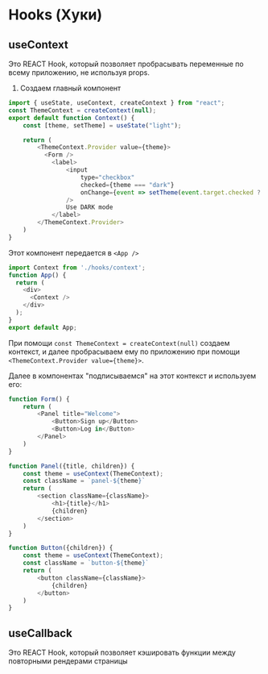 # Hooks (Хуки)

## useContext
Это REACT Hook, который позволяет пробрасывать переменные по всему приложению, не используя props.
1. Создаем главный компонент
```js
import { useState, useContext, createContext } from "react";
const ThemeContext = createContext(null);
export default function Context() {
	const [theme, setTheme] = useState("light");

    return (
        <ThemeContext.Provider value={theme}>
          <Form />
			<label>
				<input 
					type="checkbox"
					checked={theme === "dark"}
					onChange={event => setTheme(event.target.checked ? "dark" : "light")}
				/>
				Use DARK mode
			</label>
        </ThemeContext.Provider>
    )
}
```
Этот компонент передается в `<App />`
```js
import Context from './hooks/context';
function App() {
  return (
    <div>
      <Context />
    </div>
  );
}
export default App;
```

При помощи `const ThemeContext = createContext(null)` создаем контекст, и далее пробрасываем ему по приложению при помощи `<ThemeContext.Provider value={theme}>`. 

Далее в компонентах "подписываемся" на этот контекст и используем его:
```js
function Form() {
	return (
		<Panel title="Welcome">
			<Button>Sign up</Button>
			<Button>Log in</Button>
		</Panel>
	)
}

function Panel({title, children}) {
	const theme = useContext(ThemeContext);
	const className = `panel-${theme}`
	return (
		<section className={className}>
			<h1>{title}</h1>
			{children}
		</section>
	)
}

function Button({children}) {
	const theme = useContext(ThemeContext);
	const className = `button-${theme}`
	return (
		<button className={className}>
			{children}
		</button>
	)
}
```

## useCallback 
Это REACT Hook, который позволяет кэшировать функции между повторными рендерами страницы
```js

```